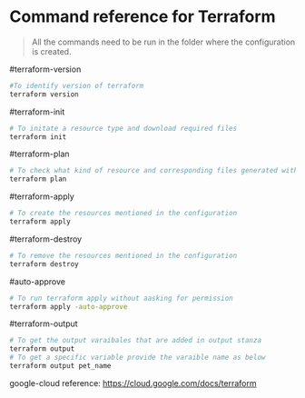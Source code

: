 # Command reference for Terraform

> All the commands need to be run in the folder where the configuration is created.

#terraform-version
```sh
#To identify version of terraform
terraform version
```

#terraform-init
```sh
# To initate a resource type and download required files
terraform init
```

#terraform-plan
```sh
# To check what kind of resource and corresponding files generated without creating them
terraform plan
```

#terraform-apply
```sh
# To create the resources mentioned in the configuration
terraform apply
```

#terraform-destroy
```sh
# To remove the resources mentioned in the configuration
terraform destroy
```

#auto-approve
```sh
# To run terraform apply without aasking for permission
terraform apply -auto-approve
```

#terraform-output
```sh
# To get the output varaibales that are added in output stanza
terraform output
# To get a specific variable provide the varaible name as below
terraform output pet_name
```

google-cloud reference:
https://cloud.google.com/docs/terraform